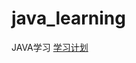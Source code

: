 # java_learning
JAVA学习
[学习计划](https://github.com/mrjiangyan/java_learning/wiki/%E6%AF%8F%E5%91%A8%E5%AD%A6%E4%B9%A0%E8%AE%A1%E5%88%92)
